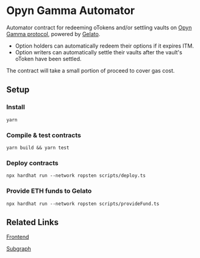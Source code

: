 # Opyn Gamma Automator

Automator contract for redeeming oTokens and/or settling vaults on [Opyn Gamma protocol](https://github.com/opynfinance/GammaProtocol), powered by [Gelato](https://github.com/gelatodigital/poke-me).

- Option holders can automatically redeem their options if it expires ITM.
- Option writers can automatically settle their vaults after the vault's oToken have been settled.

The contract will take a small portion of proceed to cover gas cost.

## Setup

### Install
`yarn`

### Compile & test contracts
`yarn build && yarn test`

### Deploy contracts
`npx hardhat run --network ropsten scripts/deploy.ts`

### Provide ETH funds to Gelato
`npx hardhat run --network ropsten scripts/provideFund.ts`

## Related Links
[Frontend](https://github.com/shenwilly/opyn-auto-ui)

[Subgraph](https://github.com/shenwilly/opyn-auto-graph)
